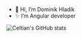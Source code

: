 
- 👋 Hi, I’m Dominik Hladík
- ✨ I’m Angular developer

![Celtian's GitHub stats](https://github-readme-stats.vercel.app/api?username=Celtian&show_icons=true&theme=transparent)

